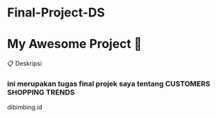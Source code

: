 # Final-Project-DS
# My Awesome Project 🚀
📋 Deskripsi
### ini merupakan tugas final projek saya tentang CUSTOMERS SHOPPING TRENDS
dibimbing.id
